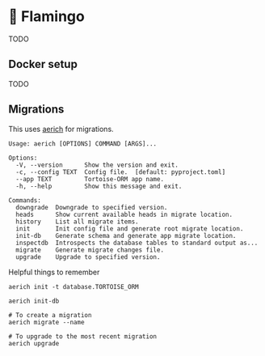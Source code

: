 # 🦩 Flamingo

TODO

## Docker setup

TODO

## Migrations 

This uses [aerich](https://github.com/tortoise/aerich) for migrations.

```
Usage: aerich [OPTIONS] COMMAND [ARGS]...

Options:
  -V, --version      Show the version and exit.
  -c, --config TEXT  Config file.  [default: pyproject.toml]
  --app TEXT         Tortoise-ORM app name.
  -h, --help         Show this message and exit.

Commands:
  downgrade  Downgrade to specified version.
  heads      Show current available heads in migrate location.
  history    List all migrate items.
  init       Init config file and generate root migrate location.
  init-db    Generate schema and generate app migrate location.
  inspectdb  Introspects the database tables to standard output as...
  migrate    Generate migrate changes file.
  upgrade    Upgrade to specified version.
```

Helpful things to remember

```
aerich init -t database.TORTOISE_ORM

aerich init-db

# To create a migration
aerich migrate --name

# To upgrade to the most recent migration
aerich upgrade
```
